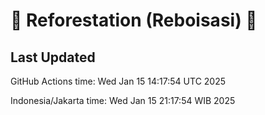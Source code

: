 
# 🌳 Reforestation (Reboisasi) 🌲

## Last Updated

GitHub Actions time: Wed Jan 15 14:17:54 UTC 2025

Indonesia/Jakarta time: Wed Jan 15 21:17:54 WIB 2025
